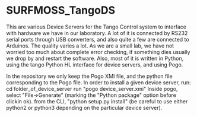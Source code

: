 # SURFMOSS_TangoDS
This are various Device Servers for the Tango Control system to interface with hardware we have in our laboratory. A lot of it is connected by RS232 serial ports through USB converters, and also quite a few are connected to Arduinos. The quality varies a lot. As we are a small lab, we have not worried too much about complete error checking, if something dies usually we drop by and restart the software. Also, most of it is written in Python, using the tango Python HL interface for device servers, and using Pogo.

In the repository we only keep the Pogo XMI file, and the python file corresponding to the Pogo file. In order to install a given device server, run:
cd folder_of_device_server
run "pogo device_server.xmi" 
Inside pogo, select "File->Generate" (marking the "Python package" option before clickin ok).
from the CLI, "python setup.py install" (be careful to use either python2 or python3 depending on the particular device server).

